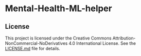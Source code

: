 # Mental-Health-ML-helper
## License

This project is licensed under the Creative Commons Attribution-NonCommercial-NoDerivatives 4.0 International License. See the [LICENSE.md](LICENSE.md) file for details.
